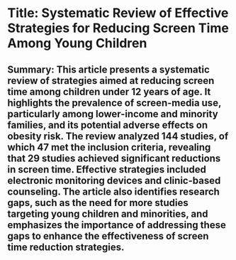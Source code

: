 # Title: Systematic Review of Effective Strategies for Reducing Screen Time Among Young Children

## Summary: This article presents a systematic review of strategies aimed at reducing screen time among children under 12 years of age. It highlights the prevalence of screen-media use, particularly among lower-income and minority families, and its potential adverse effects on obesity risk. The review analyzed 144 studies, of which 47 met the inclusion criteria, revealing that 29 studies achieved significant reductions in screen time. Effective strategies included electronic monitoring devices and clinic-based counseling. The article also identifies research gaps, such as the need for more studies targeting young children and minorities, and emphasizes the importance of addressing these gaps to enhance the effectiveness of screen time reduction strategies.
